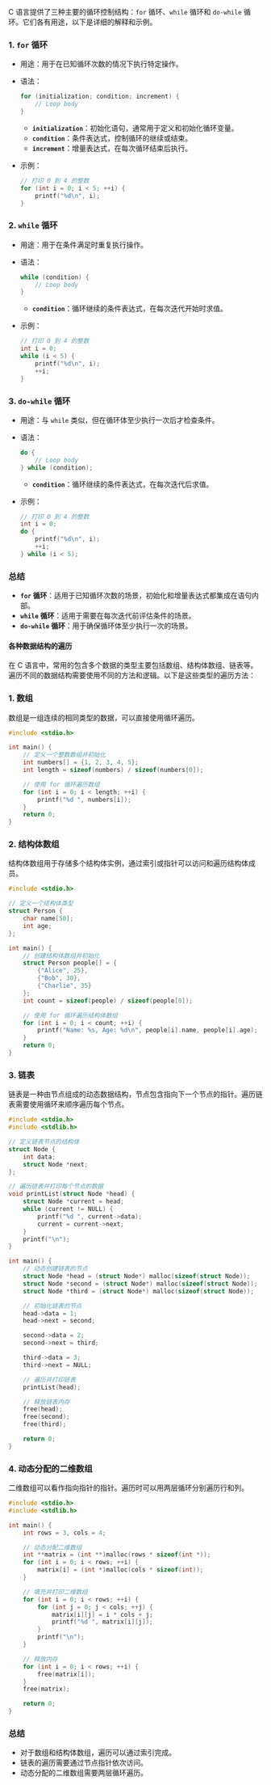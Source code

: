 C 语言提供了三种主要的循环控制结构：`for` 循环、`while` 循环和 `do-while` 循环。它们各有用途，以下是详细的解释和示例。

### 1. `for` 循环

- 用途：用于在已知循环次数的情况下执行特定操作。
- 语法：
  ```c
  for (initialization; condition; increment) {
      // Loop body
  }
  ```
  - **`initialization`**：初始化语句，通常用于定义和初始化循环变量。
  - **`condition`**：条件表达式，控制循环的继续或结束。
  - **`increment`**：增量表达式，在每次循环结束后执行。

- 示例：
  ```c
  // 打印 0 到 4 的整数
  for (int i = 0; i < 5; ++i) {
      printf("%d\n", i);
  }
  ```

### 2. `while` 循环

- 用途：用于在条件满足时重复执行操作。
- 语法：
  ```c
  while (condition) {
      // Loop body
  }
  ```
  - **`condition`**：循环继续的条件表达式，在每次迭代开始时求值。

- 示例：
  ```c
  // 打印 0 到 4 的整数
  int i = 0;
  while (i < 5) {
      printf("%d\n", i);
      ++i;
  }
  ```

### 3. `do-while` 循环

- 用途：与 `while` 类似，但在循环体至少执行一次后才检查条件。
- 语法：
  ```c
  do {
      // Loop body
  } while (condition);
  ```
  - **`condition`**：循环继续的条件表达式，在每次迭代后求值。

- 示例：
  ```c
  // 打印 0 到 4 的整数
  int i = 0;
  do {
      printf("%d\n", i);
      ++i;
  } while (i < 5);
  ```

### 总结
- **`for` 循环**：适用于已知循环次数的场景，初始化和增量表达式都集成在语句内部。
- **`while` 循环**：适用于需要在每次迭代前评估条件的场景。
- **`do-while` 循环**：用于确保循环体至少执行一次的场景。

#### 各种数据结构的遍历
在 C 语言中，常用的包含多个数据的类型主要包括数组、结构体数组、链表等。遍历不同的数据结构需要使用不同的方法和逻辑。以下是这些类型的遍历方法：

### 1. 数组
数组是一组连续的相同类型的数据，可以直接使用循环遍历。

```c
#include <stdio.h>

int main() {
    // 定义一个整数数组并初始化
    int numbers[] = {1, 2, 3, 4, 5};
    int length = sizeof(numbers) / sizeof(numbers[0]);

    // 使用 for 循环遍历数组
    for (int i = 0; i < length; ++i) {
        printf("%d ", numbers[i]);
    }
    return 0;
}
```

### 2. 结构体数组
结构体数组用于存储多个结构体实例，通过索引或指针可以访问和遍历结构体成员。

```c
#include <stdio.h>

// 定义一个结构体类型
struct Person {
    char name[50];
    int age;
};

int main() {
    // 创建结构体数组并初始化
    struct Person people[] = {
        {"Alice", 25},
        {"Bob", 30},
        {"Charlie", 35}
    };
    int count = sizeof(people) / sizeof(people[0]);

    // 使用 for 循环遍历结构体数组
    for (int i = 0; i < count; ++i) {
        printf("Name: %s, Age: %d\n", people[i].name, people[i].age);
    }
    return 0;
}
```

### 3. 链表
链表是一种由节点组成的动态数据结构，节点包含指向下一个节点的指针。遍历链表需要使用循环来顺序遍历每个节点。

```c
#include <stdio.h>
#include <stdlib.h>

// 定义链表节点的结构体
struct Node {
    int data;
    struct Node *next;
};

// 遍历链表并打印每个节点的数据
void printList(struct Node *head) {
    struct Node *current = head;
    while (current != NULL) {
        printf("%d ", current->data);
        current = current->next;
    }
    printf("\n");
}

int main() {
    // 动态创建链表的节点
    struct Node *head = (struct Node*) malloc(sizeof(struct Node));
    struct Node *second = (struct Node*) malloc(sizeof(struct Node));
    struct Node *third = (struct Node*) malloc(sizeof(struct Node));

    // 初始化链表的节点
    head->data = 1;
    head->next = second;

    second->data = 2;
    second->next = third;

    third->data = 3;
    third->next = NULL;

    // 遍历并打印链表
    printList(head);

    // 释放链表内存
    free(head);
    free(second);
    free(third);

    return 0;
}
```

### 4. 动态分配的二维数组
二维数组可以看作指向指针的指针。遍历时可以用两层循环分别遍历行和列。

```c
#include <stdio.h>
#include <stdlib.h>

int main() {
    int rows = 3, cols = 4;

    // 动态分配二维数组
    int **matrix = (int **)malloc(rows * sizeof(int *));
    for (int i = 0; i < rows; ++i) {
        matrix[i] = (int *)malloc(cols * sizeof(int));
    }

    // 填充并打印二维数组
    for (int i = 0; i < rows; ++i) {
        for (int j = 0; j < cols; ++j) {
            matrix[i][j] = i * cols + j;
            printf("%d ", matrix[i][j]);
        }
        printf("\n");
    }

    // 释放内存
    for (int i = 0; i < rows; ++i) {
        free(matrix[i]);
    }
    free(matrix);

    return 0;
}
```

### 总结
- 对于数组和结构体数组，遍历可以通过索引完成。
- 链表的遍历需要通过节点指针依次访问。
- 动态分配的二维数组需要两层循环遍历。